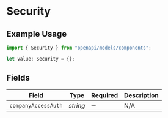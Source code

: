 # Security

## Example Usage

```typescript
import { Security } from "openapi/models/components";

let value: Security = {};
```

## Fields

| Field               | Type                | Required            | Description         |
| ------------------- | ------------------- | ------------------- | ------------------- |
| `companyAccessAuth` | *string*            | :heavy_minus_sign:  | N/A                 |